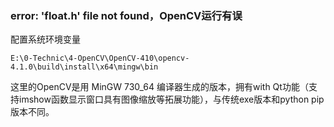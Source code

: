 ### error: 'float.h' file not found，OpenCV运行有误
配置系统环境变量

`E:\0-Technic\4-OpenCV\OpenCV-410\opencv-4.1.0\build\install\x64\mingw\bin`

这里的OpenCV是用 MinGW 730_64 编译器生成的版本，拥有with Qt功能（支持imshow函数显示窗口具有图像缩放等拓展功能），与传统exe版本和python pip版本不同。